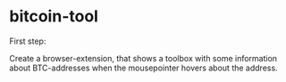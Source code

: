 # bitcoin-tool
First step:

Create a browser-extension, that shows a toolbox with some information about BTC-addresses when the mousepointer hovers about the address.

